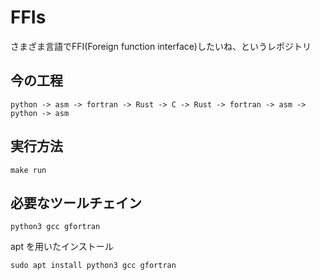 # FFIs
さまざま言語でFFI(Foreign function interface)したいね、というレポジトリ

## 今の工程
```
python -> asm -> fortran -> Rust -> C -> Rust -> fortran -> asm -> python -> asm 
```

## 実行方法
```
make run
```

## 必要なツールチェイン
```
python3 gcc gfortran
```
apt を用いたインストール
```
sudo apt install python3 gcc gfortran
```